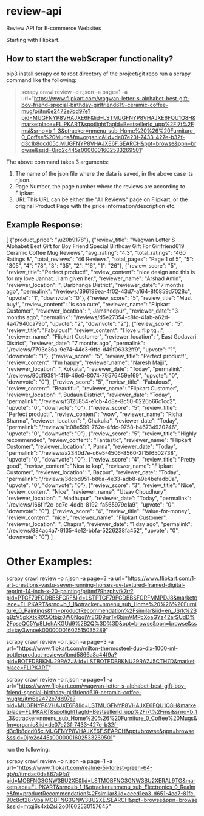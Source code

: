 # review-api
Review API for E-commerce Websites

Starting with Flipkart.

## How to start the webScraper functionality?

pip3 install scrapy
cd to root directory of the project/git repo
run a scrapy command like the following:

> scrapy crawl review -o r.json -a page=1 -a url="https://www.flipkart.com/wagwan-letter-s-alphabet-best-gift-boy-friend-special-birthday-girlfriend619-ceramic-coffee-mug/p/itm6e2472e7dd97e?pid=MUGFNYP8VHAJXE6F&lid=LSTMUGFNYP8VHAJXE6FQU1Q8H&marketplace=FLIPKART&spotlightTagId=BestsellerId_upp%2Fi7t%2Fmsi&srno=b_1_3&otracker=nmenu_sub_Home%20%26%20Furniture_0_Coffee%20Mugs&fm=organic&iid=de07e23f-7433-427e-b32f-d3c1b8dcd05c.MUGFNYP8VHAJXE6F.SEARCH&ppt=browse&ppn=browse&ssid=0jro2c445s0000001602533269501"

The above command takes 3 arguments:

1. The name of the json file where the data is saved, in the above case its r.json.
2. Page Number, the page number where the reviews are according to Flipkart
3. URl: This URL can be either the "All Reviews" page on Flipkart, or the original Product Page with the price information/description etc.


## Example Response:

[
{"product_price": "\u20b9178"},
{"review_title": "Wagwan Letter S Alphabet Best Gift for Boy Friend Special Birthday Gift For Girlfriend619 Ceramic Coffee Mug Reviews", "avg_rating": "4.3", "total_ratings": "460 Ratings &", "total_reviews": "46 Reviews", "total_pages": "Page 1 of 5", "5": "305", "4": "78", "3": "35", "2": "16", "1": "26"},
{"review_score": "5", "review_title": "Perfect product!", "review_content": "nice design and this is for my love Jannat...I am given her.", "reviewer_name": "Arshad  Amin", "reviewer_location": ", Darbhanga District", "reviewer_date": "7 months ago", "permalink": "/reviews/396199ea-4f02-43d7-a164-8f0859d7028c", "upvote": "1", "downvote": "0"},
{"review_score": "5", "review_title": "Must buy!", "review_content": "is soo cute", "reviewer_name": "Flipkart Customer", "reviewer_location": ", Jamshedpur", "reviewer_date": "3 months ago", "permalink": "/reviews/d5e27354-c8fc-41ab-a62d-4a47940ca79b", "upvote": "2", "downvote": "2"},
{"review_score": "5", "review_title": "Fabulous!", "review_content": "I love u flip tq...", "reviewer_name": "Flipkart Customer", "reviewer_location": ", East Godavari District", "reviewer_date": "7 months ago", "permalink": "/reviews/7793c36a-9e74-44c3-9ffc-d49f06332ff9", "upvote": "1", "downvote": "1"},
{"review_score": "5", "review_title": "Perfect product!", "review_content": "I'm happy", "reviewer_name": "Naresh  Majji", "reviewer_location": ", Kolkata", "reviewer_date": "Today", "permalink": "/reviews/90df9381-f416-46e0-8074-79576459e169", "upvote": "0", "downvote": "0"},
{"review_score": "5", "review_title": "Fabulous!", "review_content": "Beautiful", "reviewer_name": "Flipkart Customer", "reviewer_location": ", Budaun District", "reviewer_date": "Today", "permalink": "/reviews/f3125854-e1cb-4d8e-8c50-0226b66c1cc2", "upvote": "0", "downvote": "0"},
{"review_score": "5", "review_title": "Perfect product!", "review_content": "wow", "reviewer_name": "Richa Sharma", "reviewer_location": ", Chakulia", "reviewer_date": "Today", "permalink": "/reviews/1c08e599-762e-4fdc-9758-b46734920246", "upvote": "0", "downvote": "0"},
{"review_score": "5", "review_title": "Highly recommended", "review_content": "Fantastic", "reviewer_name": "Flipkart Customer", "reviewer_location": ", Purna", "reviewer_date": "Today", "permalink": "/reviews/a2340d7e-c6e5-4506-8560-2f15f6502738", "upvote": "0", "downvote": "0"},
{"review_score": "4", "review_title": "Pretty good", "review_content": "Nica to kap", "reviewer_name": "Flipkart Customer", "reviewer_location": ", Bazpur", "reviewer_date": "Today", "permalink": "/reviews/3dcbd951-b86a-4e33-adb8-a9e4befadb0a", "upvote": "0", "downvote": "0"},
{"review_score": "3", "review_title": "Nice", "review_content": "Nice", "reviewer_name": "Utsav Choudhury", "reviewer_location": ", Madhupur", "reviewer_date": "Today", "permalink": "/reviews/166f1f2c-bc7e-4ddb-8192-fa565979c1a9", "upvote": "0", "downvote": "0"},
{"review_score": "4", "review_title": "Value-for-money", "review_content": "nice", "reviewer_name": "Flipkart Customer", "reviewer_location": ", Chapra", "reviewer_date": "1 day ago", "permalink": "/reviews/884ac4a7-9135-4e12-bbfa-5226238fa452", "upvote": "0", "downvote": "0"}
]


# Other Examples:

scrapy crawl review -o r.json -a page=3 -a url="https://www.flipkart.com/1-art-creations-vastu-seven-running-horses-uv-textured-framed-digital-reprint-14-inch-x-20-painting/p/itmf79hzphvfk7rr?pid=PTGF79FGDBBSFGRF&lid=LSTPTGF79FGDBBSFGRFMMPDJ8&marketplace=FLIPKART&srno=b_1_1&otracker=nmenu_sub_Home%20%26%20Furniture_0_Paintings&fm=productRecommendation%2Fsimilar&iid=en_JSrk%2BgBzV5pkXtkRlX5Otbjz0W0NqqjYrEGD9qrTv6bjmVMPcXoaGYz42arSUdD%2FpseQC5Yp8LtehAKGUd9%2B2Q%3D%3D&ppt=browse&ppn=browse&ssid=tay3wnoek00000001602515035289"


scrapy crawl review -o r.json -a page=3 -a url="https://www.flipkart.com/milton-thermosteel-duo-dlx-1000-ml-bottle/product-reviews/itmd5866a8a44f9a?pid=BOTFDBRKNU29RAZJ&lid=LSTBOTFDBRKNU29RAZJ5CTH7D&marketplace=FLIPKART"

scrapy crawl review -o r.json -a page=1 -a url="https://www.flipkart.com/wagwan-letter-s-alphabet-best-gift-boy-friend-special-birthday-girlfriend619-ceramic-coffee-mug/p/itm6e2472e7dd97e?pid=MUGFNYP8VHAJXE6F&lid=LSTMUGFNYP8VHAJXE6FQU1Q8H&marketplace=FLIPKART&spotlightTagId=BestsellerId_upp%2Fi7t%2Fmsi&srno=b_1_3&otracker=nmenu_sub_Home%20%26%20Furniture_0_Coffee%20Mugs&fm=organic&iid=de07e23f-7433-427e-b32f-d3c1b8dcd05c.MUGFNYP8VHAJXE6F.SEARCH&ppt=browse&ppn=browse&ssid=0jro2c445s0000001602533269501"





run the following:

scrapy crawl review -o r.json -a page=1 -a url="https://www.flipkart.com/realme-5i-forest-green-64-gb/p/itmdac0da867a9fa?pid=MOBFNG3GNW3BU2XE&lid=LSTMOBFNG3GNW3BU2XERAL9TG&marketplace=FLIPKART&srno=b_1_1&otracker=nmenu_sub_Electronics_0_Realme&fm=productRecommendation%2Fsimilar&iid=ceed1ea3-d651-4cd7-81fc-90c8cf2879ba.MOBFNG3GNW3BU2XE.SEARCH&ppt=browse&ppn=browse&ssid=mtqj6s4xb2sii2o01602530157645"
